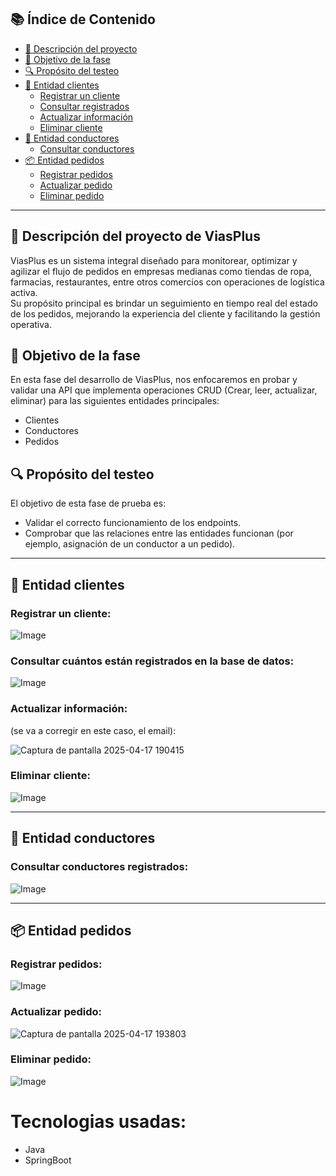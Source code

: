 
## 📚 Índice de Contenido

- [📌 Descripción del proyecto](#-descripción-del-proyecto-de-viasplus)
- [🎯 Objetivo de la fase](#-objetivo-de-la-fase)
- [🔍 Propósito del testeo](#-propósito-del-testeo)
- [👤 Entidad clientes](#-entidad-clientes)
  - [Registrar un cliente](#registrar-un-cliente)
  - [Consultar registrados](#consultar-cuantos-están-registrados-en-la-base-de-datos)
  - [Actualizar información](#actualizar-información)
  - [Eliminar cliente](#eliminar-cliente)
- [🚚 Entidad conductores](#-entidad-conductores)
  - [Consultar conductores](#consultar-conductores-registrados)
- [📦 Entidad pedidos](#-entidad-pedidos)
  - [Registrar pedidos](#registrar-pedidos)
  - [Actualizar pedido](#actualizar-pedido)
  - [Eliminar pedido](#eliminar-pedido)
---

## 📌 Descripción del proyecto de ViasPlus

ViasPlus es un sistema integral diseñado para monitorear, optimizar y agilizar el flujo de pedidos en empresas medianas como tiendas de ropa, farmacias, restaurantes, entre otros comercios con operaciones de logística activa.  
Su propósito principal es brindar un seguimiento en tiempo real del estado de los pedidos, mejorando la experiencia del cliente y facilitando la gestión operativa.

## 🎯 Objetivo de la fase

En esta fase del desarrollo de ViasPlus, nos enfocaremos en probar y validar una API que implementa operaciones CRUD (Crear, leer, actualizar, eliminar) para las siguientes entidades principales:

- Clientes
- Conductores
- Pedidos

## 🔍 Propósito del testeo

El objetivo de esta fase de prueba es:

- Validar el correcto funcionamiento de los endpoints.
- Comprobar que las relaciones entre las entidades funcionan (por ejemplo, asignación de un conductor a un pedido).

---

## 👤 Entidad clientes

### Registrar un cliente:

![Image](https://github.com/user-attachments/assets/5be73ee2-e43a-4e8a-8e4d-0f91c22aad0d)

### Consultar cuántos están registrados en la base de datos:

![Image](https://github.com/user-attachments/assets/b653db2a-db15-46fd-920d-c8951f02b5eb)

### Actualizar información:

(se va a corregir en este caso, el email):

![Captura de pantalla 2025-04-17 190415](https://github.com/user-attachments/assets/1b962629-2a1d-4758-80a5-b694bbe71ad2)

### Eliminar cliente:

![Image](https://github.com/user-attachments/assets/5195491b-b220-4140-ab2a-e56f4325b7de)

---

## 🚚 Entidad conductores

### Consultar conductores registrados:

![Image](https://github.com/user-attachments/assets/46226818-d357-492e-9063-85d90eb99b54)

---

## 📦 Entidad pedidos

### Registrar pedidos:

![Image](https://github.com/user-attachments/assets/641d9831-8de7-4f62-9d45-90101c269daf)

### Actualizar pedido:

![Captura de pantalla 2025-04-17 193803](https://github.com/user-attachments/assets/62d12067-41a4-4f23-b860-dec89a75e81d)

### Eliminar pedido:

![Image](https://github.com/user-attachments/assets/73347b02-53d8-4f9b-a795-03c48e2ac411)


# Tecnologias usadas:
* Java
* SpringBoot
